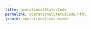 ```yaml
---
title: operationalStatusCode
permalink: operationalStatusCode.html
jsonid: operationalstatuscode
---
```

